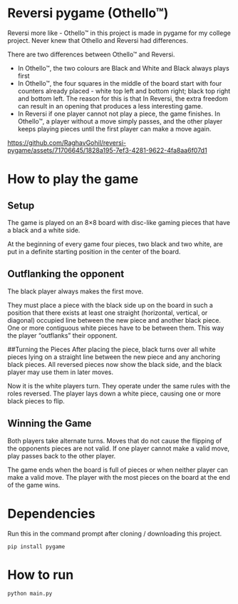 # Reversi pygame (Othello™)
Reversi more like - Othello™ in this project is made in pygame for my college project.
Never knew that Othello and Reversi had differences.

There are two differences between Othello™ and Reversi.

- In Othello™, the two colours are Black and White and Black always plays first
- In Othello™, the four squares in the middle of the board start with four counters already placed - white top left and bottom right; black top right and bottom left. The reason for this is that In Reversi, the extra freedom can result in an opening that produces a less interesting game.
- In Reversi if one player cannot not play a piece, the game finishes. In Othello™, a player without a move simply passes, and the other player keeps playing pieces until the first player can make a move again.

https://github.com/RaghavGohil/reversi-pygame/assets/71706645/1828a195-7ef3-4281-9622-4fa8aa6f07d1

# How to play the game

## Setup
The game is played on an 8×8 board with disc-like gaming pieces that have a black and a white side.

At the beginning of every game four pieces, two black and two white, are put in a definite starting position in the center of the board.


## Outflanking the opponent
The black player always makes the first move.

They must place a piece with the black side up on the board in such a position that there exists at least one straight (horizontal, vertical, or diagonal) occupied line between the new piece and another black piece. One or more contiguous white pieces have to be between them. This way the player “outflanks” their opponent.

##Turning the Pieces
After placing the piece, black turns over all white pieces lying on a straight line between the new piece and any anchoring black pieces. All reversed pieces now show the black side, and the black player may use them in later moves.

Now it is the white players turn. They operate under the same rules with the roles reversed. The player lays down a white piece, causing one or more black pieces to flip.

## Winning the Game
Both players take alternate turns. Moves that do not cause the flipping of the opponents pieces are not valid. If one player cannot make a valid move, play passes back to the other player.

The game ends when the board is full of pieces or when neither player can make a valid move. The player with the most pieces on the board at the end of the game wins.

# Dependencies
Run this in the command prompt after cloning / downloading this project.
```
pip install pygame
```

# How to run
```
python main.py
```

